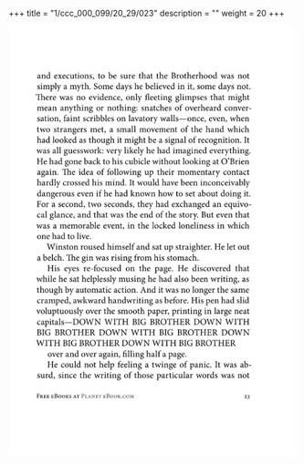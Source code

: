 +++
title = "1/ccc_000_099/20_29/023"
description = ""
weight = 20
+++

<img class="center-fit-jpg" src="/jpg_/out_jpg_1984__023.jpg" ></img>

